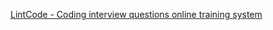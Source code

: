 
<a href="http://www.lintcode.com/en/problem/#">LintCode - Coding interview questions online training system</a>    
<a href="http://www.lintcode.com/en/problem/backpack/"></a>    
<a href="http://www.lintcode.com/en/problem/backpack-ii/"></a>    
<a href="http://www.lintcode.com/en/problem/coins-in-a-line-ii/"></a>  
<a href="http://www.lintcode.com/en/problem/delete-digits/"></a>  
<a href="http://www.lintcode.com/en/problem/digit-counts/"></a>  
<a href="http://www.lintcode.com/en/problem/interleaving-positive-and-negative-numbers/"></a>  
<a href="http://www.lintcode.com/en/problem/interval-minimum-number/"></a>  
<a href="http://www.lintcode.com/en/problem/maximum-subarray-difference/"></a>  
<a href="http://www.lintcode.com/en/problem/maximum-subarray-ii/"></a>  
<a href="http://www.lintcode.com/en/problem/mini-twitter/"></a>  
<a href="http://www.lintcode.com/en/problem/minimum-adjustment-cost/"></a>  
<a href="http://www.lintcode.com/en/problem/nuts-bolts-problem/"></a>  
<a href="http://www.lintcode.com/en/problem/permutation-index-ii/"></a>  
<a href="http://www.lintcode.com/en/problem/print-numbers-by-recursion/"></a>  
<a href="http://www.lintcode.com/en/problem/sort-colors-ii/"></a>  
<a href="http://www.lintcode.com/en/problem/subarray-sum-closest/"></a>  
<a href="http://www.lintcode.com/en/problem/submatrix-sum/"></a>  
<a href="http://www.lintcode.com/en/problem/topological-sorting/"></a>  
<a href="http://www.lintcode.com/en/problem/wood-cut/"></a>  
<a href="http://www.lintcode.com/en/problem/binary-representation/"></a>  
<a href="http://www.lintcode.com/en/problem/copy-books/"></a>  
<a href="http://www.lintcode.com/en/problem/maximum-subarray-iii/"></a>  
<a href="http://www.lintcode.com/en/problem/parking-lot/"></a>  
<a href="http://www.lintcode.com/en/problem/k-sum/"></a>  
<a href="http://www.lintcode.com/en/problem/matrix-zigzag-traversal/"></a>  
<a href="http://www.lintcode.com/en/problem/permutation-index/"></a>  

